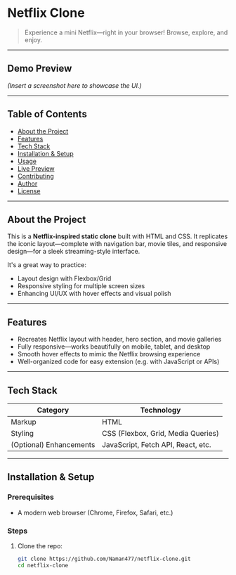 #  Netflix Clone

> Experience a mini Netflix—right in your browser! Browse, explore, and enjoy.

---

##  Demo Preview

*(Insert a screenshot here to showcase the UI.)*

---

##  Table of Contents

- [About the Project](#about-the-project)  
- [Features](#features)  
- [Tech Stack](#tech-stack)  
- [Installation & Setup](#installation--setup)  
- [Usage](#usage)  
- [Live Preview](#live-preview)  
- [Contributing](#contributing)  
- [Author](#author)  
- [License](#license)  

---

##  About the Project

This is a **Netflix-inspired static clone** built with HTML and CSS. It replicates the iconic layout—complete with navigation bar, movie tiles, and responsive design—for a sleek streaming-style interface.

It's a great way to practice:

- Layout design with Flexbox/Grid  
- Responsive styling for multiple screen sizes  
- Enhancing UI/UX with hover effects and visual polish  

---

##  Features

- Recreates Netflix layout with header, hero section, and movie galleries  
- Fully responsive—works beautifully on mobile, tablet, and desktop  
- Smooth hover effects to mimic the Netflix browsing experience  
- Well-organized code for easy extension (e.g. with JavaScript or APIs)

---

##  Tech Stack

| Category | Technology |
|----------|------------|
| Markup   | HTML       |
| Styling  | CSS (Flexbox, Grid, Media Queries) |
| (Optional) Enhancements | JavaScript, Fetch API, React, etc. |

---

##  Installation & Setup

### Prerequisites

- A modern web browser (Chrome, Firefox, Safari, etc.)

### Steps

1. Clone the repo:
   ```bash
   git clone https://github.com/Naman477/netflix-clone.git
   cd netflix-clone
